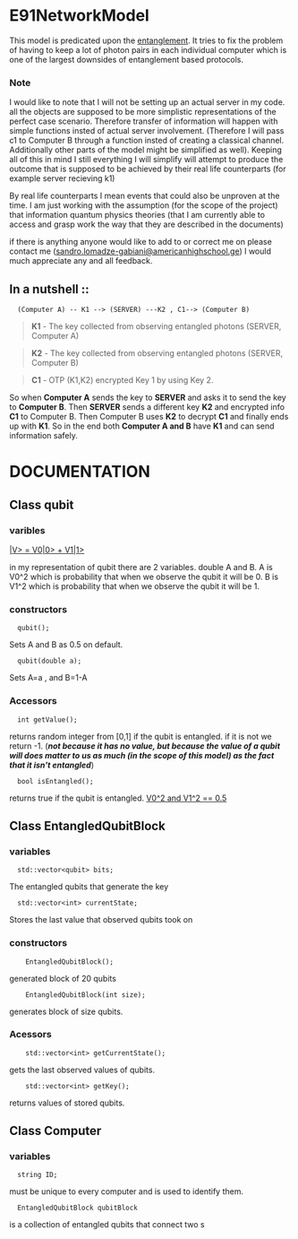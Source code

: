 # E91NetworkModel

  This model is predicated upon the [entanglement](https://en.wikipedia.org/wiki/Quantum_entanglement). It tries to fix the problem of having to keep a lot of photon pairs in each individual computer which is one of the largest downsides of entanglement based protocols.
  
  ### Note
  I would like to note that I will not be setting up an actual server in my code. all the objects are supposed to be more simplistic representations of the perfect case scenario. Therefore transfer of information will happen with simple functions insted of actual server involvement. (Therefore I will pass c1 to Computer B through a function insted of creating a classical channel. Additionally other parts of the model might be simplified as well). Keeping all of this in mind I still everything I will simplify will attempt to produce the outcome that is supposed to be achieved by their real life counterparts (for example server recieving k1)
  
  By real life counterparts I mean events that could also be unproven at the time. I am just working  with the assumption (for the scope of the project) that information quantum physics theories (that I am currently able to access and grasp work the way that they are described in the documents)
  
  if there is anything anyone would like to add to or correct me on please contact me (sandro.lomadze-gabiani@americanhighschool.ge) I would much appreciate any and all feedback.
##  In a nutshell ::
  
  
      (Computer A) -- K1 --> (SERVER) ---K2 , C1--> (Computer B)
  
  
  >**K1** - The key collected from observing entangled photons (SERVER, Computer A)
  
  >**K2** - The key collected from observing entangled photons (SERVER, Computer B)
  
  >**C1** - OTP (K1,K2) encrypted Key 1 by using Key 2.

  So when **Computer A** sends the key to **SERVER** and asks it to send the key to **Computer B**. Then **SERVER** sends a different key **K2** and encrypted info **C1** to Computer B. Then Computer B uses **K2** to decrypt **C1** and finally ends up with **K1**. So in the end both **Computer A and B** have **K1** and can send information safely.


# DOCUMENTATION

## Class qubit

### varibles

[|V> = V0|0> + V1|1>](https://en.wikipedia.org/wiki/Qubit)

in my representation of qubit there are 2 variables. double A and B.
A is V0^2 which is probability that when we observe the qubit it will be 0.
B is V1^2 which is probability that when we observe the qubit it will be 1.
  
### constructors

      qubit();
 Sets A and B as 0.5 on default.
        
      qubit(double a);
 Sets A=a , and B=1-A 
 
 ### Accessors
 
      int getValue();
  returns random integer from [0,1] if the qubit is entangled. if it is not we return -1. (**_not because it has no value, but because the value of a qubit will does matter to us as much (in the scope of this model) as the fact that it isn't entangled_**)

      bool isEntangled();
returns true if the qubit is entangled. [V0^2 and V1^2 == 0.5](https://en.wikipedia.org/wiki/Quantum_entanglement)

## Class EntangledQubitBlock

### variables
      std::vector<qubit> bits;
The entangled qubits that generate the key
      
      std::vector<int> currentState;
Stores the last value that observed qubits took on

### constructors
        EntangledQubitBlock();
generated block of 20 qubits

        EntangledQubitBlock(int size);
generates block of size qubits.

### Acessors
        std::vector<int> getCurrentState();
 gets the last observed values of qubits.
 
        std::vector<int> getKey();
 returns values of stored qubits.

## Class Computer

### variables
      string ID;
must be unique to every computer and is used to identify them.

      EntangledQubitBlock qubitBlock
is a collection of entangled qubits that connect two s
